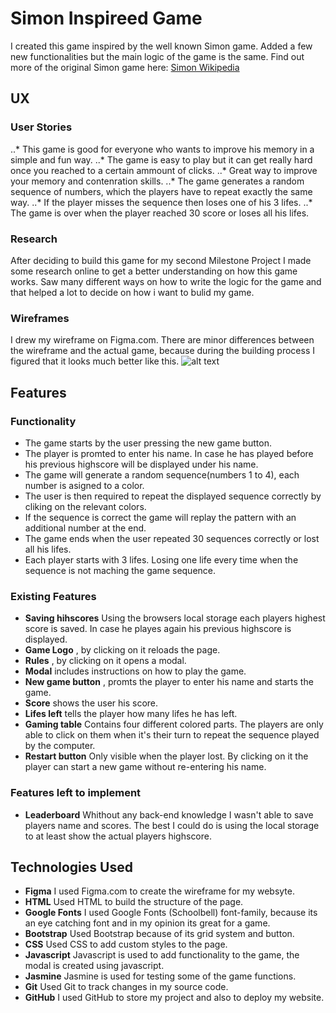 # Simon Inspireed Game

I created this game inspired by the well known Simon game. Added a few new functionalities but the 
main logic of the game is the same. 
Find out more of the original Simon game here: [Simon Wikipedia](https://en.wikipedia.org/wiki/Simon_(game))

## UX

### User Stories
    
..* This game is good for everyone who wants to improve his memory in a simple and fun way.
..* The game is easy to play but it can get really hard once you reached to a certain ammount of clicks.
..* Great way to improve your memory and contenration skills.
..* The game generates a random sequence of numbers, which the players have to repeat exactly the same way.
..* If the player misses the sequence then loses one of his 3 lifes.
..* The game is over when the player reached 30 score or loses all his lifes.

### Research

After deciding to build this game for my second Milestone Project I made some research online to get a better
understanding on how this game works. Saw many different ways on how to write the logic for the game and that helped a 
lot to decide on how i want to bulid my game. 

### Wireframes

I drew my wireframe on Figma.com. There are minor differences between the wireframe and the actual game, because
during the building process I figured that it looks much better like this.
![alt text](https://github.com/DiGergo/interactive-fe-dev-memory-game-project/blob/master/assets/wireframe/game.jpg "game wireframe")

## Features

### Functionality

* The game starts by the user pressing the new game button.
* The player is promted to enter his name. In case he has played before his previous highscore will be displayed under his name.
* The game will generate a random sequence(numbers 1 to 4), each number is asigned to a color.
* The user is then required to repeat the displayed sequence correctly by cliking on the relevant colors.
* If the sequence is correct the game will replay the pattern with an additional number at the end.
* The game ends when the user repeated 30 sequences correctly or lost all his lifes.
* Each player starts with 3 lifes. Losing one life every time when the sequence is not maching the game sequence.

### Existing Features 

* **Saving hihscores** Using the browsers local storage each players highest score is saved. In case he playes again his previous highscore is displayed.
* **Game Logo** , by clicking on it reloads the page.
* **Rules** , by clicking on it opens a modal.
* **Modal** includes instructions on how to play the game.
* **New game button** , promts the player to enter his name and starts the game.
* **Score** shows the user his score.
* **Lifes left** tells the player how many lifes he has left.
* **Gaming table** Contains four different colored parts. The players are only able to click on them when it's
their turn to repeat the sequence played by the computer.
* **Restart button** Only visible when the player lost. By clicking on it the player can start a new game without re-entering his name.

### Features left to implement

* **Leaderboard** Whithout any back-end knowledge I wasn't able to save players name and scores. The best I could do is 
using the local storage to at least show the actual players highscore.

## Technologies Used

* **Figma** I used Figma.com to create the wireframe for my websyte.
* **HTML** Used HTML to build the structure of the page.
* **Google Fonts** I used Google Fonts (Schoolbell) font-family, because its an eye catching font and in my opinion its great for a game.
* **Bootstrap** Used Bootstrap because of its grid system and button.
* **CSS** Used CSS to add custom styles to the page.
* **Javascript** Javascript is used to add functionality to the game, the modal is created using javascript.
* **Jasmine** Jasmine is used for testing some of the game functions.
* **Git** Used Git to track changes in my source code.
* **GitHub** I used GitHub to store my project and also to deploy my website.


